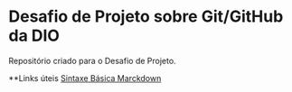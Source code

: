 # Desafio de Projeto sobre Git/GitHub da DIO
Repositório criado para o Desafio de Projeto.

**Links úteis
[Sintaxe Básica Marckdown](markdownguide.org/basic-syntax)
